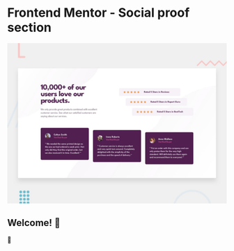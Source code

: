 # Frontend Mentor - Social proof section

![Design preview for the Social proof section coding challenge](./design/desktop-preview.jpg)

## Welcome! 👋
🚀
